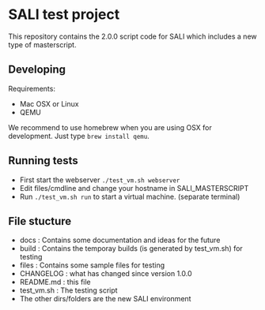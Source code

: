 # SALI test project

This repository contains the 2.0.0 script code for SALI which includes a new type of masterscript.

## Developing

Requirements:
 * Mac OSX or Linux
 * QEMU

We recommend to use homebrew when you are using OSX for development. Just type `brew install qemu`.

## Running tests
 * First start the webserver `./test_vm.sh webserver`
 * Edit files/cmdline and change your hostname in SALI_MASTERSCRIPT
 * Run `./test_vm.sh run` to start a virtual machine. (separate terminal)

## File stucture

 * docs : Contains some documentation and ideas for the future
 * build : Contains the temporay builds (is generated by test_vm.sh) for testing
 * files : Contains some sample files for testing
 * CHANGELOG : what has changed since version 1.0.0
 * README.md : this file
 * test_vm.sh : The testing script
 * The other dirs/folders are the new SALI environment
